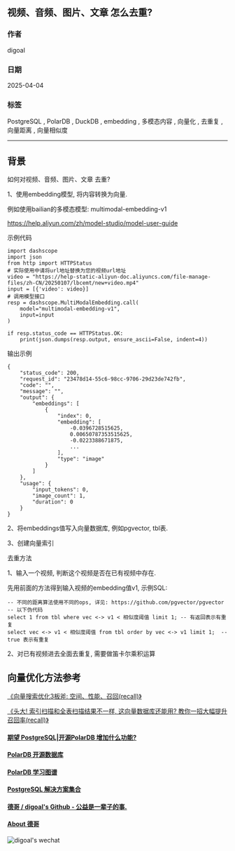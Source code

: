 ## 视频、音频、图片、文章 怎么去重?   
                      
### 作者                      
digoal                      
                      
### 日期                      
2025-04-04                     
                      
### 标签                      
PostgreSQL , PolarDB , DuckDB , embedding , 多模态内容 , 向量化 , 去重复 , 向量距离 , 向量相似度              
                      
----                      
                      
## 背景     
如何对视频、音频、图片、文章 去重?   
  
1、使用embedding模型, 将内容转换为向量.  
  
例如使用bailian的多模态模型: multimodal-embedding-v1  
  
https://help.aliyun.com/zh/model-studio/model-user-guide  
  
示例代码  
```  
import dashscope  
import json  
from http import HTTPStatus  
# 实际使用中请将url地址替换为您的视频url地址  
video = "https://help-static-aliyun-doc.aliyuncs.com/file-manage-files/zh-CN/20250107/lbcemt/new+video.mp4"  
input = [{'video': video}]  
# 调用模型接口  
resp = dashscope.MultiModalEmbedding.call(  
    model="multimodal-embedding-v1",  
    input=input  
)  
  
if resp.status_code == HTTPStatus.OK:  
    print(json.dumps(resp.output, ensure_ascii=False, indent=4))  
```  
  
输出示例  
```  
{  
    "status_code": 200,  
    "request_id": "23478d14-55c6-98cc-9706-29d23de742fb",  
    "code": "",  
    "message": "",  
    "output": {  
        "embeddings": [  
            {  
                "index": 0,  
                "embedding": [  
                    -0.0396728515625,  
                    0.00650787353515625,  
                    -0.0223388671875,  
                    ...  
                ],  
                "type": "image"  
            }  
        ]  
    },  
    "usage": {  
        "input_tokens": 0,  
        "image_count": 1,  
        "duration": 0  
    }  
}  
```  
  
2、将embeddings值写入向量数据库, 例如pgvector, tbl表.   
  
3、创建向量索引  
  
去重方法  
  
1、输入一个视频, 判断这个视频是否在已有视频中存在.  
  
先用前面的方法得到输入视频的embedding值v1, 示例SQL:  
```
-- 不同的距离算法使用不同的ops, 详见: https://github.com/pgvector/pgvector
-- 以下伪代码 
select 1 from tbl where vec <-> v1 < 相似度阈值 limit 1; -- 有返回表示有重复  
select vec <-> v1 < 相似度阈值 from tbl order by vec <-> v1 limit 1;  -- true 表示有重复    
```  
  
2、对已有视频进去全面去重复, 需要做笛卡尔乘积运算  
  
## 向量优化方法参考  
  
[《向量搜索优化3板斧: 空间、性能、召回(recall)》](../202405/20240506_03.md)    
  
[《头大! 索引扫描和全表扫描结果不一样, 这向量数据库还能用? 教你一招大幅提升召回率(recall)》](../202404/20240417_01.md)    
  
  
#### [期望 PostgreSQL|开源PolarDB 增加什么功能?](https://github.com/digoal/blog/issues/76 "269ac3d1c492e938c0191101c7238216")
  
  
#### [PolarDB 开源数据库](https://openpolardb.com/home "57258f76c37864c6e6d23383d05714ea")
  
  
#### [PolarDB 学习图谱](https://www.aliyun.com/database/openpolardb/activity "8642f60e04ed0c814bf9cb9677976bd4")
  
  
#### [PostgreSQL 解决方案集合](../201706/20170601_02.md "40cff096e9ed7122c512b35d8561d9c8")
  
  
#### [德哥 / digoal's Github - 公益是一辈子的事.](https://github.com/digoal/blog/blob/master/README.md "22709685feb7cab07d30f30387f0a9ae")
  
  
#### [About 德哥](https://github.com/digoal/blog/blob/master/me/readme.md "a37735981e7704886ffd590565582dd0")
  
  
![digoal's wechat](../pic/digoal_weixin.jpg "f7ad92eeba24523fd47a6e1a0e691b59")
  
